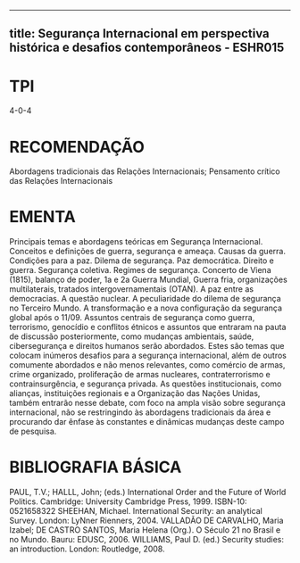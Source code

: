 
---
title: Segurança Internacional em perspectiva histórica e desafios contemporâneos - ESHR015 
---

# TPI

4-0-4

# RECOMENDAÇÃO

Abordagens tradicionais das Relações Internacionais; Pensamento crítico das Relações Internacionais

# EMENTA

Principais temas e abordagens teóricas em Segurança Internacional. Conceitos e definições de guerra, segurança e ameaça. Causas da guerra. Condições para a paz. Dilema de segurança. Paz democrática. Direito e guerra. Segurança coletiva. Regimes de segurança. Concerto de Viena (1815), balanço de poder, 1a e 2a Guerra Mundial, Guerra fria, organizações multilaterais, tratados intergovernamentais (OTAN). A paz entre as democracias. A questão nuclear. A peculiaridade do dilema de segurança no Terceiro Mundo. A transformação e a nova configuração da segurança global após o 11/09. Assuntos centrais de segurança como guerra, terrorismo, genocídio e conflitos étnicos e assuntos que entraram na pauta de discussão posteriormente, como mudanças ambientais, saúde, cibersegurança e direitos humanos serão abordados. Estes são temas que colocam inúmeros desafios para a segurança internacional, além de outros comumente abordados e não menos relevantes, como comércio de armas, crime organizado, proliferação de armas nucleares, contraterrorismo e contrainsurgência, e segurança privada. As questões institucionais, como alianças, instituições regionais e a Organização das Nações Unidas, também entrarão nesse debate, com foco na ampla visão sobre segurança internacional, não se restringindo às abordagens tradicionais da área e procurando dar ênfase às constantes e dinâmicas mudanças deste campo de pesquisa.

# BIBLIOGRAFIA BÁSICA

PAUL, T.V.; HALLL, John; (eds.) International Order and the Future of World Politics. Cambridge: University Cambridge Press, 1999. ISBN-10: 0521658322
SHEEHAN, Michael. International Security: an analytical Survey. London: LyNner Rienners, 2004.
VALLADÃO DE CARVALHO, Maria Izabel; DE CASTRO SANTOS, Maria Helena (Org.). O Século 21 no Brasil e no Mundo. Bauru: EDUSC, 2006.
WILLIAMS, Paul D. (ed.) Security studies: an introduction. London: Routledge, 2008.
        